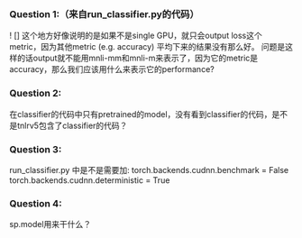 ### Question 1:（来自run_classifier.py的代码）
! []
这个地方好像说明的是如果不是single GPU，就只会output loss这个metric，因为其他metric (e.g. accuracy) 平均下来的结果没有那么好。
问题是这样的话output就不能用mnli-mm和mnli-m来表示了，因为它的metric是accuracy，那么我们应该用什么来表示它的performance?

### Question 2:
在classifier的代码中只有pretrained的model，没有看到classifier的代码，是不是tnlrv5包含了classifier的代码？

### Question 3:

run_classifier.py 中是不是需要加:
torch.backends.cudnn.benchmark = False
torch.backends.cudnn.deterministic = True


### Question 4:
sp.model用来干什么？